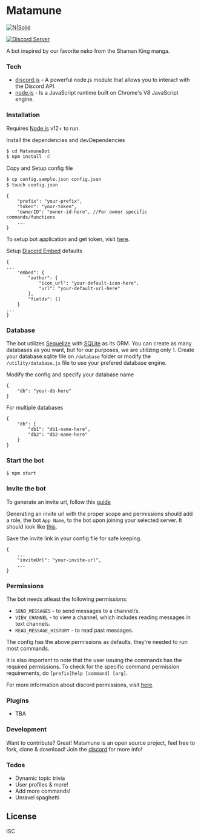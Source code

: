 # Matamune

[![N|Solid](https://i.imgur.com/RpLUUV2.jpg)](https://shamanking-project.com/)

<p align="left">
	<a href="https://discord.gg/s4cmWWd">
		<img src="https://discordapp.com/api/guilds/723781005093240862/widget.png?style=shield" alt="Discord Server">
  	</a>
</p>

A bot inspired by our favorite neko from the Shaman King manga.

### Tech

* [discord.js](https://discord.js.org/) - A powerful node.js module that allows you to interact with the Discord API.
* [node.js](https://nodejs.org/) - Is a JavaScript runtime built on Chrome's V8 JavaScript engine.

### Installation

Requires [Node.js](https://nodejs.org/) v12+ to run.

Install the dependencies and devDependencies

```sh
$ cd MatamuneBot
$ npm install -d
```

Copy and Setup config file

```sh
$ cp config.sample.json config.json
$ touch config.json
```
```
{
	"prefix": "your-prefix",
	"token": "your-token",
	"ownerID": "owner-id-here", //For owner specific commands/functions
	...
}
```

To setup bot application and get token, visit [here](https://discordjs.guide/preparations/setting-up-a-bot-application.html#creating-your-bot).

Setup [Discord Embed](https://discordjs.guide/popular-topics/embeds.html) defaults
```
{
...
	"embed": {
		"author": {
			"icon_url": "your-default-icon-here",
			"url": "your-default-url-here"
		},
		"fields": []
	}
...
}
```

### Database

The bot utilizes [Sequelize](https://discordjs.guide/sequelize/) with [SQLite](https://www.sqlite.org/) as its ORM. You can create as many databases as you want, but for our purposes, we are utilizing only 1. Create your database.sqlite file on `/database` folder or modify the `/utility/database.js` file to use your prefered database engine.

Modify the config and specify your database name
```
{
	"db": "your-db-here"
}
```
For multiple databases
```
{
	"db": {
		"db1": "db1-name-here",
		"db2": "db2-name-here"
	}
}
```

### Start the bot

```sh
$ npm start
```

### Invite the bot

To generate an invite url, follow this [guide](https://discordjs.guide/preparations/adding-your-bot-to-servers.html#bot-invite-links)

Generating an invite url with the proper scope and permissions should add a role, the bot `App Name`, to the bot upon joining your selected server. It should look like [this](https://imgur.com/a/1FZjT2D).

Save the invite link in your config file for safe keeping.
```
{
	...
	"inviteUrl": "your-invite-url",
	...
}
```

### Permissions

The bot needs atleast the following permissions:
- `SEND_MESSAGES` - to send messages to a channel/s.
- `VIEW_CHANNEL`  - to view a channel, which includes reading messages in text channels.
- `READ_MESSAGE_HISTORY` -  to read past messages.

The config has the above permissions as defaults, they're needed to run most commands.

It is also important to note that the user issuing the commands has the required permissions. To check for the specific command permission requirements, do `[prefix]help [command] [arg]`.

For more information about discord permissions, visit [here](https://discord.com/developers/docs/topics/permissions).


### Plugins

- TBA


### Development

Want to contribute? Great! Matamune is an open source project, feel free to fork, clone & download! Join the [discord](https://discord.gg/s4cmWWd) for more info!

### Todos

 - Dynamic topic trivia
 - User profiles & more!
 - Add more commands!
 - Unravel spaghetti

License
----

ISC